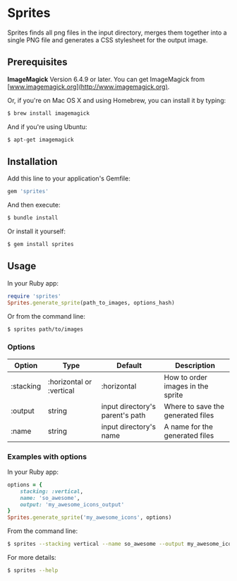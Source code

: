 # Sprites

Sprites finds all png files in the input directory, merges them together into a single PNG file and generates a CSS stylesheet for the output image. 

## Prerequisites

**ImageMagick** Version 6.4.9 or later. You can get ImageMagick from [www.imagemagick.org](http://www.imagemagick.org).

Or, if you're on Mac OS X and using Homebrew, you can install it by typing:

```bash
$ brew install imagemagick
```

And if you're using Ubuntu:

```bash
$ apt-get imagemagick
```

## Installation

Add this line to your application's Gemfile:

```ruby
gem 'sprites'
```

And then execute:
```bash
$ bundle install
```

Or install it yourself:
```bash
$ gem install sprites
```

## Usage

In your Ruby app:

```ruby
require 'sprites'
Sprites.generate_sprite(path_to_images, options_hash)
```

Or from the command line:

```bash
$ sprites path/to/images
```

### Options

Option | Type | Default | Description
------ | ---- | ------- | -----------
:stacking | :horizontal or :vertical | :horizontal | How to order images in the sprite
:output | string | input directory's parent's path | Where to save the generated files
:name | string | input directory's name | A name for the generated files


### Examples with options
In your Ruby app:

```ruby
options = {
    stacking: :vertical,
    name: 'so_awesome',
    output: 'my_awesome_icons_output'
}
Sprites.generate_sprite('my_awesome_icons', options)
```

From the command line:

```bash
$ sprites --stacking vertical --name so_awesome --output my_awesome_icons_output my_awesome_icons
```

For more details:

```bash
$ sprites --help
```
